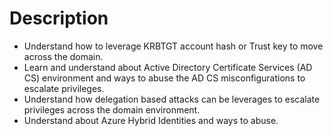 # Description

* Understand how to leverage KRBTGT account hash or Trust key to move across the domain.
* Learn and understand about Active Directory Certificate Services (AD CS) environment and ways to abuse the AD CS misconfigurations to escalate privileges.
* Understand how delegation based attacks can be leverages to escalate privileges across the domain environment.
* Understand about Azure Hybrid Identities and ways to abuse.
